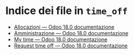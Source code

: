 # Indice dei file in `time_off`

- [Allocazioni — Odoo 18.0 documentazione](./allocations.md)
- [Amministrazione — Odoo 18.0 documentazione](./management.md)
- [My time — Odoo 18.0 documentazione](./my_time.md)
- [Request time off — Odoo 18.0 documentazione](./request_time_off.md)
